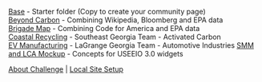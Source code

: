 [Base](base/) - Starter folder (Copy to create your community page)  
[Beyond Carbon](beyondcarbon/) - Combining Wikipedia, Bloomberg and EPA data  
[Brigade Map](brigades/) - Combining Code for America and EPA data  
[Coastal Recycling](coastal/) - Southeast Georgia Team - Activated Carbon  
[EV Manufacturing](ev/) - LaGrange Georgia Team - Automotive Industries 
[SMM and LCA Mockup](smm/) - Concepts for USEEIO 3.0 widgets

[About Challenge](../community/challenge/) | [Local Site Setup](../localsite/start/)